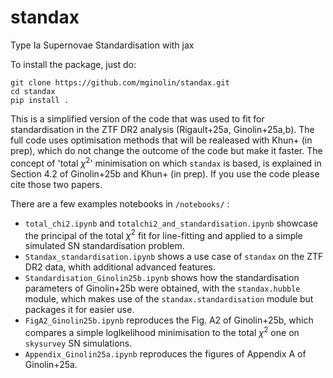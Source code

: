 # standax
Type Ia Supernovae Standardisation with jax

To install the package, just do: 

    git clone https://github.com/mginolin/standax.git
    cd standax
    pip install .

This is a simplified version of the code that was used to fit for standardisation in the ZTF DR2 analysis (Rigault+25a, Ginolin+25a,b). The full code uses optimisation methods that will be realeased with Khun+ (in prep), which do not change the outcome of the code but make it faster. The concept of 'total $\chi^2$' minimisation on which `standax` is based, is explained in Section 4.2 of Ginolin+25b and Khun+ (in prep). If you use the code please cite those two papers.

There are a few examples notebooks in `/notebooks/` :
- `total_chi2.ipynb` and `totalchi2_and_standardisation.ipynb` showcase the principal of the total $\chi^2$ fit for line-fitting and applied to a simple simulated SN standardisation problem.
- `Standax_standardisation.ipynb` shows a use case of `standax` on the ZTF DR2 data, whith additional advanced features.
- `Standardisation_Ginolin25b.ipynb` shows how the standardisation parameters of Ginolin+25b were obtained, with the `standax.hubble` module, which makes use of the `standax.standardisation` module but packages it for easier use.
- `FigA2_Ginolin25b.ipynb` reproduces the Fig. A2 of Ginolin+25b, which compares a simple loglkelihood minimisation to the total $\chi^2$ one on `skysurvey` SN simulations.
- `Appendix_Ginolin25a.ipynb` reproduces the figures of Appendix A of Ginolin+25a.
